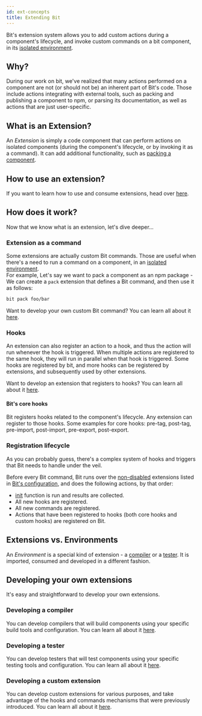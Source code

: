 ```yaml
---
id: ext-concepts
title: Extending Bit
---
```


Bit's extension system allows you to add custom actions during a component's lifecycle, and invoke custom commands on a bit component, in its [isolated environment](/docs/how-bit-works#component-isolation).

## Why?

During our work on bit, we've realized that many actions performed on a component are not (or should not be) an inherent part of Bit's code. Those include actions integrating with external tools, such as packing and publishing a component to npm, or parsing its documentation, as well as actions that are just user-specific.

## What is an Extension?

An *Extension* is simply a code component that can perform actions on isolated components (during the component's lifecycle, or by invoking it as a command). It can add additional functionality, such as [packing a component](https://bit.dev/bitsrc/extensions/npm/pack).

## How to use an extension?

If you want to learn how to use and consume extensions, head over [here](/docs/ext-using-extensions.html).

## How does it work?

Now that we know what is an extension, let's dive deeper...

### Extension as a command

Some extensions are actually custom Bit commands. Those are useful when there's a need to run a command on a component, in an [isolated environment](/docs/how-bit-works#component-isolation).  
For example, Let's say we want to pack a component as an npm package - We can create a `pack` extension that defines a Bit command, and then use it as follows:

```bash
bit pack foo/bar
```

Want to develop your own custom Bit command? You can learn all about it [here](/docs/ext-developing-extensions.html#registering-a-command).

### Hooks

An extension can also register an action to a hook, and thus the action will run whenever the hook is triggered.
When multiple actions are registered to the same hook, they will run in parallel when that hook is triggered.
Some hooks are registered by bit, and more hooks can be registered by extensions, and subsequently used by other extensions.

Want to develop an extension that registers to hooks? You can learn all about it [here](/docs/ext-developing-extensions.html#registering-an-action-to-a-hook).

#### Bit's core hooks

Bit registers hooks related to the component's lifecycle. Any extension can register to those hooks.
Some examples for core hooks: pre-tag, post-tag, pre-import, post-import, pre-export, post-export.

### Registration lifecycle

As you can probably guess, there's a complex system of hooks and triggers that Bit needs to handle under the veil.

Before every Bit command, Bit runs over the [non-disabled](/docs/ext-using-extensions.html#options) extensions listed in [Bit's configuration](/docs/conf-bit-json.html#extensions--object), and does the following actions, by that order:

* [init](/docs/ext-developing-extensions.html#init) function is run and results are collected.
* All new hooks are registered.
* All new commands are registered.
* Actions that have been registered to hooks (both core hooks and custom hooks) are registered on Bit.

## Extensions vs. Environments

An *Environment* is a special kind of extension - a [compiler](/docs/building-components.html) or a [tester](/docs/testing-components.html). It is imported, consumed and developed in a different fashion.

## Developing your own extensions

It's easy and straightforward to develop your own extensions.

### Developing a compiler

You can develop compilers that will build components using your specific build tools and configuration. You can learn all about it [here](/docs/ext-compiling.html).

### Developing a tester

You can develop testers that will test components using your specific testing tools and configuration. You can learn all about it [here](/docs/ext-testing.html).

### Developing a custom extension

You can develop custom extensions for various purposes, and take advantage of the hooks and commands mechanisms that were previously introduced. You can learn all about it [here](/docs/ext-developing-extensions.html).
